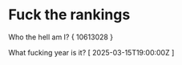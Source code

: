 # Fuck the rankings

Who the hell am I?
{ 10613028 }

What fucking year is it?
[ 2025-03-15T19:00:00Z ]
